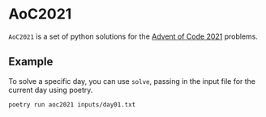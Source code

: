 <!-- README.md is generated from README.Rmd. Please edit that file -->
# AoC2021

`AoC2021` is a set of python solutions for the
[Advent of Code 2021](https://adventofcode.com/2021) problems.

## Example

To solve a specific day, you can use `solve`, passing in the input file for
the current day using poetry.

``` bash
poetry run aoc2021 inputs/day01.txt
```
